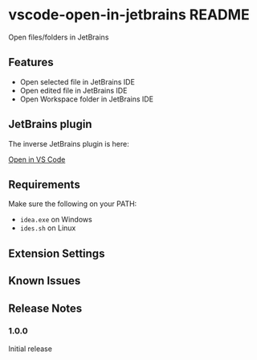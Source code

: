 # vscode-open-in-jetbrains README

Open files/folders in JetBrains

## Features

- Open selected file in JetBrains IDE
- Open edited file in JetBrains IDE
- Open Workspace folder in JetBrains IDE

## JetBrains plugin
The inverse JetBrains plugin is here:

[Open in VS Code](https://plugins.jetbrains.com/plugin/22710-open-in-vs-code)

## Requirements

Make sure the following on your PATH:

- `idea.exe` on Windows
- `ides.sh` on Linux

## Extension Settings


## Known Issues


## Release Notes


### 1.0.0

Initial release
